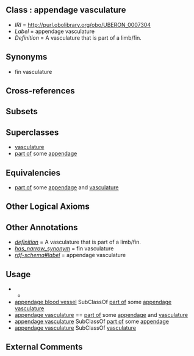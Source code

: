 
## Class : appendage vasculature

 * *IRI* = http://purl.obolibrary.org/obo/UBERON_0007304
 * *Label* = appendage vasculature
 * *Definition* = A vasculature that is part of a limb/fin.

## Synonyms

 * fin vasculature

## Cross-references


## Subsets


## Superclasses

 * [vasculature](../../UBERON/49/UBERON_0002049.md)
 * [part of](../../BFO/50/BFO_0000050.md) some [appendage](../../UBERON/26/UBERON_0000026.md)

## Equivalencies

 * [part of](../../BFO/50/BFO_0000050.md) some [appendage](../../UBERON/26/UBERON_0000026.md) and [vasculature](../../UBERON/49/UBERON_0002049.md)

## Other Logical Axioms


## Other Annotations

 * *[definition](../../IAO/15/IAO_0000115.md)* = A vasculature that is part of a limb/fin.
 * *[has_narrow_synonym](../../ym/oboInOwl#hasNarrowSynonym.md)* = fin vasculature
 * *[rdf-schema#label](../../el/rdf-schema#label.md)* = appendage vasculature

## Usage

 * -
 * [appendage blood vessel](../../UBERON/01/UBERON_0007301.md) SubClassOf [part of](../../BFO/50/BFO_0000050.md) some [appendage vasculature](../../UBERON/04/UBERON_0007304.md)
 * [appendage vasculature](../../UBERON/04/UBERON_0007304.md) == [part of](../../BFO/50/BFO_0000050.md) some [appendage](../../UBERON/26/UBERON_0000026.md) and [vasculature](../../UBERON/49/UBERON_0002049.md)
 * [appendage vasculature](../../UBERON/04/UBERON_0007304.md) SubClassOf [part of](../../BFO/50/BFO_0000050.md) some [appendage](../../UBERON/26/UBERON_0000026.md)
 * [appendage vasculature](../../UBERON/04/UBERON_0007304.md) SubClassOf [vasculature](../../UBERON/49/UBERON_0002049.md)

## External Comments

